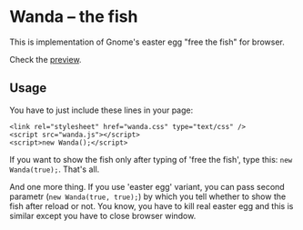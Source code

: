 # Wanda – the fish

This is implementation of Gnome's easter egg "free the fish" for browser.

Check the [preview](http://htmlpreview.github.com/?https://github.com/horejsek/wanda-html/blob/master/example.html).

## Usage

You have to just include these lines in your page:

    <link rel="stylesheet" href="wanda.css" type="text/css" />
    <script src="wanda.js"></script>
    <script>new Wanda();</script>

If you want to show the fish only after typing of 'free the fish', type this: `new Wanda(true);`. That's all.

And one more thing. If you use 'easter egg' variant, you can pass second parametr (`new Wanda(true, true);`) by which you tell whether to show the fish after reload or not. You know, you have to kill real easter egg and this is similar except you have to close browser window.
